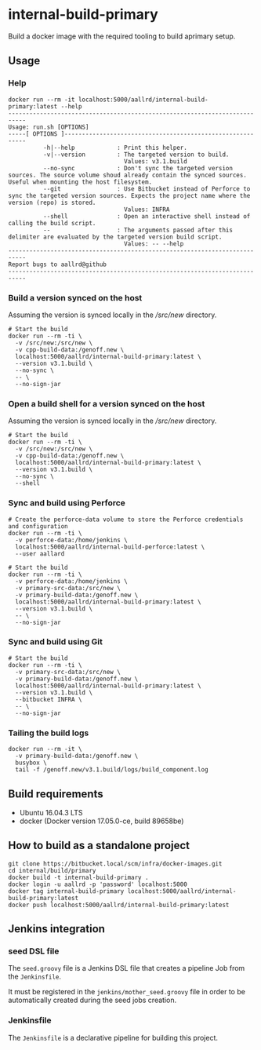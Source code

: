 # internal-build-primary

Build a docker image with the required tooling to build aprimary setup.

## Usage


### Help

```
docker run --rm -it localhost:5000/aallrd/internal-build-primary:latest --help
---------------------------------------------------------------------------
Usage: run.sh [OPTIONS]
-----[ OPTIONS ]-----------------------------------------------------------
          -h|--help            : Print this helper.
          -v|--version         : The targeted version to build.
                                 Values: v3.1.build
          --no-sync            : Don't sync the targeted version sources. The source volume shoud already contain the synced sources. Useful when mounting the host filesystem.
          --git                : Use Bitbucket instead of Perforce to sync the targeted version sources. Expects the project name where the version (repo) is stored.
                                 Values: INFRA
          --shell              : Open an interactive shell instead of calling the build script.
          --                   : The arguments passed after this delimiter are evaluated by the targeted version build script.
                                 Values: -- --help
---------------------------------------------------------------------------
Report bugs to aallrd@github
---------------------------------------------------------------------------
```

### Build a version synced on the host

Assuming the version is synced locally in the _/src/new_ directory.

```
# Start the build
docker run --rm -ti \
  -v /src/new:/src/new \
  -v cpp-build-data:/genoff.new \
  localhost:5000/aallrd/internal-build-primary:latest \
  --version v3.1.build \
  --no-sync \
  -- \
  --no-sign-jar
```

### Open a build shell for a version synced on the host

Assuming the version is synced locally in the _/src/new_ directory.

```
# Start the build
docker run --rm -ti \
  -v /src/new:/src/new \
  -v cpp-build-data:/genoff.new \
  localhost:5000/aallrd/internal-build-primary:latest \
  --version v3.1.build \
  --no-sync \
  --shell
```

### Sync and build using Perforce

```
# Create the perforce-data volume to store the Perforce credentials and configuration
docker run --rm -ti \
  -v perforce-data:/home/jenkins \
  localhost:5000/aallrd/internal-build-perforce:latest \
  --user aallard

# Start the build
docker run --rm -ti \
  -v perforce-data:/home/jenkins \
  -v primary-src-data:/src/new \
  -v primary-build-data:/genoff.new \
  localhost:5000/aallrd/internal-build-primary:latest \
  --version v3.1.build \
  -- \
  --no-sign-jar
```

### Sync and build using Git

```
# Start the build
docker run --rm -ti \
  -v primary-src-data:/src/new \
  -v primary-build-data:/genoff.new \
  localhost:5000/aallrd/internal-build-primary:latest \
  --version v3.1.build \
  --bitbucket INFRA \
  -- \
  --no-sign-jar
```

### Tailing the build logs

```
docker run --rm -it \
  -v primary-build-data:/genoff.new \
  busybox \
  tail -f /genoff.new/v3.1.build/logs/build_component.log
```

## Build requirements

- Ubuntu 16.04.3 LTS
- docker (Docker version 17.05.0-ce, build 89658be)

## How to build as a standalone project

    git clone https://bitbucket.local/scm/infra/docker-images.git
    cd internal/build/primary
    docker build -t internal-build-primary .
    docker login -u aallrd -p 'password' localhost:5000
    docker tag internal-build-primary localhost:5000/aallrd/internal-build-primary:latest
    docker push localhost:5000/aallrd/internal-build-primary:latest

## Jenkins integration

### seed DSL file

The `seed.groovy` file is a Jenkins DSL file that creates a pipeline Job from the `Jenkinsfile`.

It must be registered in the `jenkins/mother_seed.groovy` file in order to be automatically created during the seed jobs creation. 

### Jenkinsfile

The `Jenkinsfile` is a declarative pipeline for building this project.
